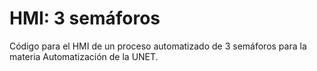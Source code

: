 # HMI: 3 semáforos

Código para el HMI de un proceso automatizado de 3 semáforos para la materia Automatización de la UNET.